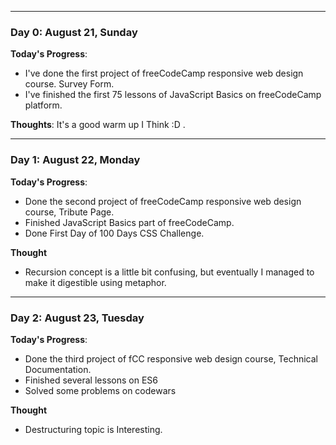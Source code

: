 <!-- # 100 Days Of Code - Log

### Day 0: February 30, 2016 (Example 1)
##### (delete me or comment me out)

**Today's Progress**: Fixed CSS, worked on canvas functionality for the app.

**Thoughts:** I really struggled with CSS, but, overall, I feel like I am slowly getting better at it. Canvas is still new for me, but I managed to figure out some basic functionality.

**Link to work:** [Calculator App](http://www.example.com)

### Day 0: February 30, 2016 (Example 2)
##### (delete me or comment me out)

**Today's Progress**: Fixed CSS, worked on canvas functionality for the app.

**Thoughts**: I really struggled with CSS, but, overall, I feel like I am slowly getting better at it. Canvas is still new for me, but I managed to figure out some basic functionality.

**Link(s) to work**: [Calculator App](http://www.example.com)


### Day 1: June 27, Monday

**Today's Progress**: I've gone through many exercises on FreeCodeCamp.

**Thoughts** I've recently started coding, and it's a great feeling when I finally solve an algorithm challenge after a lot of attempts and hours spent.

**Link(s) to work**
1. [Find the Longest Word in a String](https://www.freecodecamp.com/challenges/find-the-longest-word-in-a-string)
2. [Title Case a Sentence](https://www.freecodecamp.com/challenges/title-case-a-sentence)-->

___________________________________________________________
### Day 0: August 21, Sunday
**Today's Progress**: 
  - I've done the first project of freeCodeCamp responsive web design course. Survey Form.
  - I've finished the first 75 lessons of JavaScript Basics on freeCodeCamp platform.

**Thoughts**: It's a good warm up I Think :D .
___________________________________________________________
### Day 1: August 22, Monday
**Today's Progress**:
  - Done the second project of freeCodeCamp responsive web design course, Tribute Page.
  - Finished JavaScript Basics part of freeCodeCamp.
  - Done First Day of 100 Days CSS Challenge.

**Thought**
  - Recursion concept is a little bit confusing, but eventually I managed to make it digestible using metaphor.
____________________________________________________________
### Day 2: August 23, Tuesday
**Today's Progress**:
  - Done the third project of fCC responsive web design course, Technical Documentation.
  - Finished several lessons on ES6
  - Solved some problems on codewars
 
**Thought**
  - Destructuring topic is Interesting.
